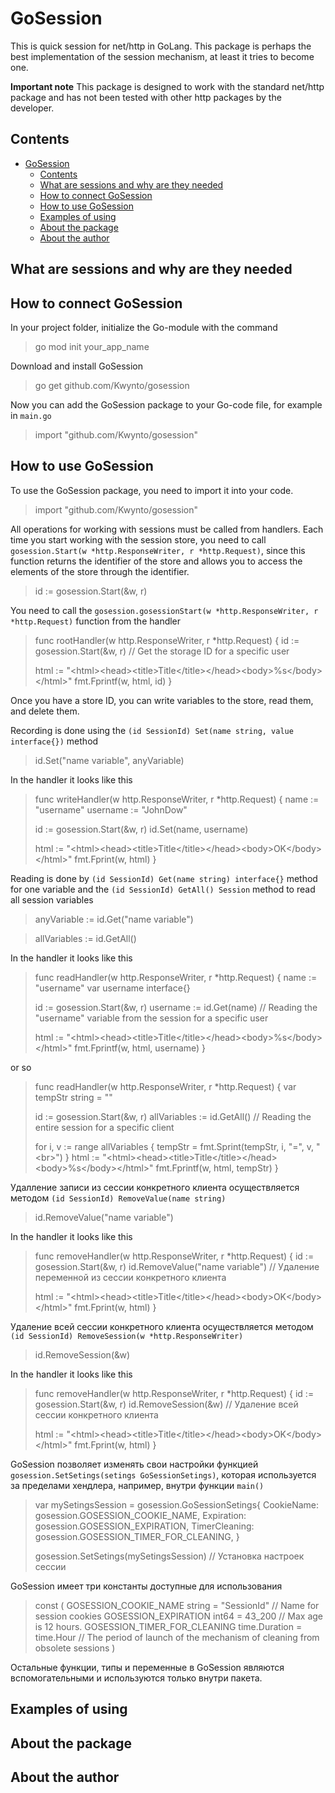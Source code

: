 # GoSession
This is quick session for net/http in GoLang.
This package is perhaps the best implementation of the session mechanism, at least it tries to become one.

**Important note**
This package is designed to work with the standard net/http package and has not been tested with other http packages by the developer.

## Contents

- [GoSession](#gosession)
  - [Contents](#contents)
  - [What are sessions and why are they needed](#what-are-sessions-and-why-are-they-needed)
  - [How to connect GoSession](#how-to-connect-gosession)
  - [How to use GoSession](#how-to-use-gosession)
  - [Examples of using](#examples-of-using)
  - [About the package](#about-the-package)
  - [About the author](#about-the-author)

## What are sessions and why are they needed

## How to connect GoSession
In your project folder, initialize the Go-module with the command
> go mod init your_app_name

Download and install GoSession
> go get github.com/Kwynto/gosession

Now you can add the GoSession package to your Go-code file, for example in `main.go`
> import "github.com/Kwynto/gosession"

## How to use GoSession
To use the GoSession package, you need to import it into your code.
> import "github.com/Kwynto/gosession"

All operations for working with sessions must be called from handlers.
Each time you start working with the session store, you need to call `gosession.Start(w *http.ResponseWriter, r *http.Request)`, since this function returns the identifier of the store and allows you to access the elements of the store through the identifier.
>  id := gosession.Start(&w, r)

You need to call the `gosession.gosessionStart(w *http.ResponseWriter, r *http.Request)` function from the handler
>func rootHandler(w http.ResponseWriter, r *http.Request) {
>  id := gosession.Start(&w, r) // Get the storage ID for a specific user
> 
>  html := "\<html\>\<head\>\<title\>Title\<\/title\>\<\/head\>\<body\>%s\<\/body\>\<\/html\>"
>  fmt.Fprintf(w, html, id)
>}

Once you have a store ID, you can write variables to the store, read them, and delete them.

Recording is done using the `(id SessionId) Set(name string, value interface{})` method
> id.Set("name variable", anyVariable)

In the handler it looks like this
>func writeHandler(w http.ResponseWriter, r *http.Request) {
>  name := "username"
>  username := "JohnDow"
> 
>  id := gosession.Start(&w, r)
>  id.Set(name, username)
> 
>  html := "\<html\>\<head\>\<title\>Title\<\/title\>\<\/head\>\<body\>OK\<\/body\>\<\/html\>"
>  fmt.Fprint(w, html)
>}

Reading is done by `(id SessionId) Get(name string) interface{}` method for one variable
and the `(id SessionId) GetAll() Session` method to read all session variables
> anyVariable := id.Get("name variable")

> allVariables := id.GetAll()

In the handler it looks like this
>func readHandler(w http.ResponseWriter, r *http.Request) {
>  name := "username"
>  var username interface{}
> 
>  id := gosession.Start(&w, r)
>  username := id.Get(name) // Reading the "username" variable from the session for a specific user
> 
>  html := "\<html\>\<head\>\<title\>Title\<\/title\>\<\/head\>\<body\>%s\<\/body\>\<\/html\>"
>  fmt.Fprintf(w, html, username)
>}

or so
>func readHandler(w http.ResponseWriter, r *http.Request) {
>  var tempStr string = ""
> 
>  id := gosession.Start(&w, r)
>  allVariables := id.GetAll() // Reading the entire session for a specific client
> 
>  for i, v := range allVariables {
>    tempStr = fmt.Sprint(tempStr, i, "=", v, "\<br\>")
>  }
>  html := "\<html\>\<head\>\<title\>Title\<\/title\>\<\/head\>\<body\>%s\<\/body\>\<\/html\>"
>  fmt.Fprintf(w, html, tempStr)
>}

Удалление записи из сессии конкретного клиента осуществляется методом `(id SessionId) RemoveValue(name string)`
> id.RemoveValue("name variable")

In the handler it looks like this
>func removeHandler(w http.ResponseWriter, r *http.Request) {
>  id := gosession.Start(&w, r)
>  id.RemoveValue("name variable") // Удаление переменной из сессии конкретного клиента
>  
>  html := "\<html\>\<head\>\<title\>Title\<\/title\>\<\/head\>\<body\>OK\<\/body\>\<\/html\>"
>  fmt.Fprint(w, html)
>}

Удаление всей сессии конкретного клиента осуществляется методом `(id SessionId) RemoveSession(w *http.ResponseWriter)`
> id.RemoveSession(&w)

In the handler it looks like this
>func removeHandler(w http.ResponseWriter, r *http.Request) {
>  id := gosession.Start(&w, r)
>  id.RemoveSession(&w) // Удаление всей сессии конкретного клиента
>  
>  html := "\<html\>\<head\>\<title\>Title\<\/title\>\<\/head\>\<body\>OK\<\/body\>\<\/html\>"
>  fmt.Fprint(w, html)
>}

GoSession позволяет изменять свои настройки функцией `gosession.SetSetings(setings GoSessionSetings)`, которая используется за пределами хендлера, например, внутри функции `main()`
>var mySetingsSession = gosession.GoSessionSetings{
>  CookieName:    gosession.GOSESSION_COOKIE_NAME,
>  Expiration:    gosession.GOSESSION_EXPIRATION,
>  TimerCleaning: gosession.GOSESSION_TIMER_FOR_CLEANING,
>}
>
>gosession.SetSetings(mySetingsSession) // Установка настроек сессии

GoSession имеет три константы доступные для использования
>const (
>	GOSESSION_COOKIE_NAME        string        = "SessionId" // Name for session cookies
>	GOSESSION_EXPIRATION         int64         = 43_200      // Max age is 12 hours.
>	GOSESSION_TIMER_FOR_CLEANING time.Duration = time.Hour   // The period of launch of the mechanism of cleaning from obsolete sessions
>)

Остальные функции, типы и переменные в GoSession являются вспомогательными и используются только внутри пакета.

## Examples of using

## About the package

## About the author

